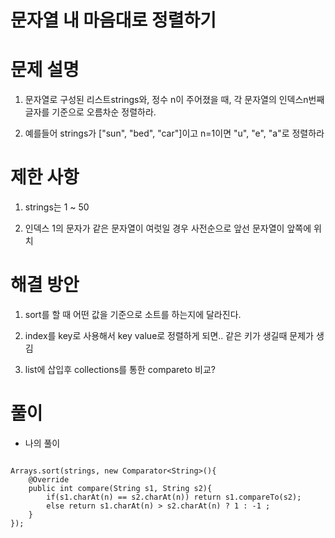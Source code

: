 # 문자열 내 마음대로 정렬하기

# 문제 설명

1. 문자열로 구성된 리스트strings와, 정수 n이 주어졌을 때, 각 문자열의 인덱스n번째 글자를 기준으로 오름차순 정렬하라.

2. 예를들어 strings가 ["sun", "bed", "car"]이고 n=1이면 "u", "e", "a"로 정렬하라

# 제한 사항

1. strings는 1 ~ 50

2. 인덱스 1의 문자가 같은 문자열이 여럿일 경우 사전순으로 앞선 문자열이 앞쪽에 위치

# 해결 방안

1. sort를 할 때 어떤 값을 기준으로 소트를 하는지에 달라진다.

2. index를 key로 사용해서 key value로 정렬하게 되면.. 같은 키가 생길때 문제가 생김

3. list에 삽입후 collections를 통한 compareto 비교?

# 풀이

- 나의 풀이

```

Arrays.sort(strings, new Comparator<String>(){
    @Override
    public int compare(String s1, String s2){
        if(s1.charAt(n) == s2.charAt(n)) return s1.compareTo(s2);
        else return s1.charAt(n) > s2.charAt(n) ? 1 : -1 ;
    }
});

```